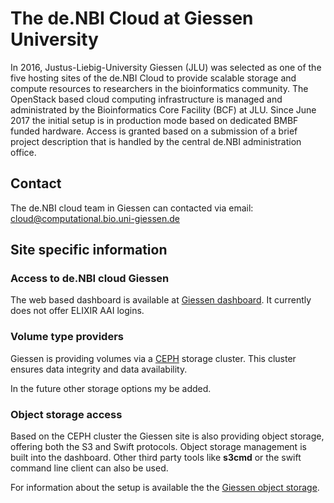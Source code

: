 # The de.NBI Cloud at Giessen University

In 2016, Justus-Liebig-University Giessen (JLU) was selected as one of the five hosting sites of the de.NBI Cloud to provide scalable storage and compute resources to researchers in the bioinformatics community. The OpenStack based cloud computing infrastructure is managed and administrated by the Bioinformatics Core Facility (BCF) at JLU. Since June 2017 the initial setup is in production mode based on dedicated BMBF funded hardware. Access is granted based on a submission of a brief project description that is handled by the central de.NBI administration office.

## Contact

The de.NBI cloud team in Giessen can contacted via email: cloud@computational.bio.uni-giessen.de

## Site specific information

### Access to de.NBI cloud Giessen

The web based dashboard is available at [Giessen dashboard](https://cloud.coomputational.bio.uni-giessen.de). It currently does not offer ELIXIR AAI logins.

### Volume type providers

Giessen is providing volumes via a [CEPH](https://www.ceph.com) storage cluster. This cluster ensures data integrity and data availability.

In the future other storage options my be added.

### Object storage access

Based on the CEPH cluster the Giessen site is also providing object storage, offering both the S3 and Swift protocols. Object storage management is built into the dashboard. Other third party tools like **s3cmd** or the swift command line client can also be used.

For information about the setup is available the the [Giessen object storage](/User/object_storage_giessen).
